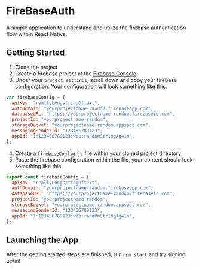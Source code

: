 # FireBaseAuth

A simple application to understand and utilize the firebase authentication flow within React Native.

## Getting Started

1. Clone the project
2. Create a firebase project at the [Firebase Console](https://firebase.google.com)
3. Under your `project settings`, scroll down and copy your firebase configuration.
   Your configuration will look something like this:

```javascript
var firebaseConfig = {
  apiKey: "reallyLongstringOftext",
  authDomain: "yourprojectname-random.firebaseapp.com",
  databaseURL: "https://yourprojectname-random.firebaseio.com",
  projectId: "yourprojectname-random",
  storageBucket: "yourprojectname-random.appspot.com",
  messagingSenderId: "123456789123",
  appId: "1:123456789123:web:rand0mStr1ngAg41n",
};
```

4. Create a `firebaseConfig.js` file within your cloned project directory
5. Paste the firebase configuration within the file, your content should look something like this:

```javascript
export const firebaseConfig = {
  apiKey: "reallyLongstringOftext",
  authDomain: "yourprojectname-random.firebaseapp.com",
  databaseURL: "https://yourprojectname-random.firebaseio.com",
  projectId: "yourprojectname-random",
  storageBucket: "yourprojectname-random.appspot.com",
  messagingSenderId: "123456789123",
  appId: "1:123456789123:web:rand0mStr1ngAg41n",
};
```

## Launching the App

After the getting started steps are finished, run `npm start` and try signing up/in!
